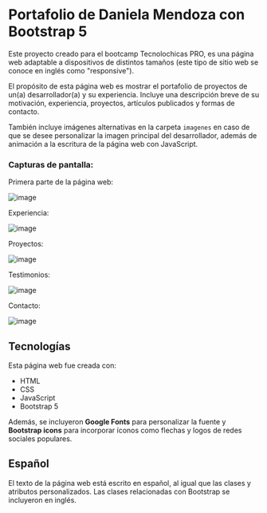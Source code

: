 # Portafolio  de Daniela Mendoza con Bootstrap 5

Este proyecto creado para el bootcamp Tecnolochicas PRO, es una página web adaptable a dispositivos de distintos tamaños (este tipo de sitio web se conoce en inglés como "responsive"). 

El propósito de esta página web es mostrar el portafolio de proyectos de un(a) desarrollador(a) y su experiencia. Incluye una descripción breve de su motivación, experiencia, proyectos, artículos publicados y formas de contacto. 

También incluye imágenes alternativas en la carpeta `imagenes` en caso de que se desee personalizar la imagen principal del desarrollador, además de animación a la escritura de la página web con JavaScript.

### Capturas de pantalla:

Primera parte de la página web:

![image](https://github.com/DanielaMendozaG/Portafolio/assets/140553990/3c49e3a0-6075-4eab-8863-025052951c8e)


Experiencia:

![image](https://github.com/DanielaMendozaG/Portafolio/assets/140553990/7ddb0582-5617-48d1-985a-7d1f99941e18)


Proyectos:

![image](https://github.com/DanielaMendozaG/Portafolio/assets/140553990/9e963872-2e31-4e22-adb6-89db6ef7cd49)


Testimonios:

![image](https://github.com/DanielaMendozaG/Portafolio/assets/140553990/c5a70c25-b2c0-45fe-a0ec-3cca6e14dd0c)


Contacto:

![image](https://github.com/DanielaMendozaG/Portafolio/assets/140553990/5f1ee1a5-fd3c-4988-acb6-8c66780787e3)


## Tecnologías

Esta página web fue creada con:

* HTML
* CSS
* JavaScript 
* Bootstrap 5

Además, se incluyeron **Google Fonts** para personalizar la fuente y **Bootstrap icons** para incorporar íconos como flechas y logos de redes sociales populares. 

## Español

El texto de la página web está escrito en español, al igual que las clases y atributos personalizados. Las clases relacionadas con Bootstrap se incluyeron en inglés.




